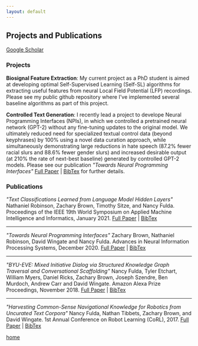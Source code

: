 ```yaml
---
layout: default
---
```


## Projects and Publications

[Google Scholar](https://scholar.google.com/citations?user=R8qiVdwAAAAJ&hl=en)

### Projects

**Biosignal Feature Extraction**: My current project as a PhD student is aimed at developing optimal Self-Supervised Learning (Self-SL) algorithms for extracting useful features from neural Local Field Potential (LFP) recordings. Please see my public github repository []() where I've implemented several baseline algorithms as part of this project.

**Controlled Text Generation**: I recently lead a project to develope Neural Programming Interfaces (NPIs), in which we controlled a pretrained neural network (GPT-2) without any fine-tuning updates to the original model. We ultimately reduced need for specialized textual control data (beyond keyphrases) by 100% using a novel data curation approach, while simultaneously demonstrating large reductions in hate speech (87.2% fewer racial slurs and 88.6% fewer gender slurs) and increased desirable output (at 210% the rate of next-best baseline) generated by controlled GPT-2 models. Please see our publication _"Towards Neural Programming Interfaces"_ [Full Paper](https://papers.nips.cc/paper/2020/file/c9f06bc7b46d0247a91c8fc665c13d0e-Paper.pdf) | [BibTex](https://papers.nips.cc/paper/2020/file/c9f06bc7b46d0247a91c8fc665c13d0e-Bibtex.bib) for further details.


### Publications

_"Text Classifications Learned from Language Model Hidden Layers"_
Nathaniel Robinson, Zachary Brown, Timothy Sitze, and Nancy Fulda.
Proceedings of the IEEE 19th World Symposium on Applied Machine Intelligence and Informatics, January 2021. 
[Full Paper](https://dragn.ai/wp-content/uploads/2021/01/sami2021_46_Nathaniel-Robinson.pdf) | [BibTex](https://docs.google.com/document/d/1PzGHcEoWs5wWIXUHN4YDkC_wh-XK8VCXHaq7XiYNFcY/edit?usp=sharing)

---

_"Towards Neural Programming Interfaces"_
Zachary Brown, Nathaniel Robinson, David Wingate and Nancy Fulda.
Advances in Neural Information Processing Systems, December 2020. 
[Full Paper](https://papers.nips.cc/paper/2020/file/c9f06bc7b46d0247a91c8fc665c13d0e-Paper.pdf) | [BibTex](https://papers.nips.cc/paper/2020/file/c9f06bc7b46d0247a91c8fc665c13d0e-Bibtex.bib)

---

_"BYU-EVE: Mixed Initiative Dialog via Structured Knowledge Graph Traversal and Conversational Scaffolding"_
Nancy Fulda, Tyler Etchart, William Myers, Daniel Ricks, Zachary Brown, Joseph Szendre, Ben Murdoch, Andrew Carr and David Wingate.
Amazon Alexa Prize Proceedings, November 2018.
[Full Paper](https://s3.amazonaws.com/dex-microsites-prod/alexaprize/2018/papers/Eve.pdf) | [BibTex](http://www.slushbot.com/pccl/bibtex/mixed_initiative_dialog.bib)

---

_"Harvesting Common-Sense Navigational Knowledge for Robotics from Uncurated Text Corpora"_
Nancy Fulda, Nathan Tibbets, Zachary Brown, and David Wingate.
1st Annual Conference on Robot Learning (CoRL), 2017. 
[Full Paper](https://pcc4318.files.wordpress.com/2017/05/corl-2017-harvesting-common-sense-navigational-knowledge-for-robotics-from-uncurated-text-corpora.pdf) | [BibTex](http://www.slushbot.com/pccl/bibtex/havesting_common_sense_navigational_knowledge.bib)


[home](./)
